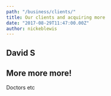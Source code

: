 ```yaml
---
path: "/business/clients/"
title: Our clients and acquiring more
date: "2017-08-29T11:47:00.00Z"
author: nickeblewis
---
```


## David S

## More more more!

Doctors etc
